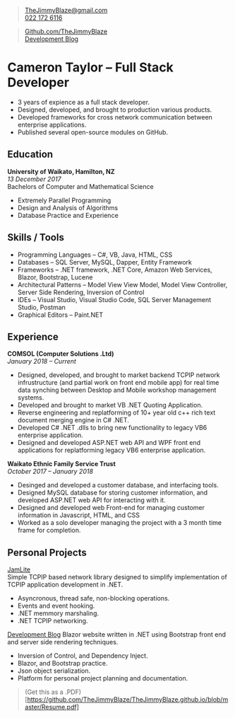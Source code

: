 > [TheJimmyBlaze@gmail.com](mailto:TheJimmyBlaze@gmail.com)  
[022 172 6116](tel:0221726116)  

> [Github.com/TheJimmyBlaze](https://github.com/TheJimmyBlaze)  
[Development Blog](https://camerontaylor.azurewebsites.net)

# Cameron Taylor &ndash; Full Stack Developer  
- 3 years of expience as a full stack developer.  
- Designed, developed, and brought to production various products.  
- Developed frameworks for cross network communication between enterprise applications.  
- Published several open-source modules on GitHub.  

## Education
**University of Waikato, Hamilton, NZ**  
*13 December 2017*  
Bachelors of Computer and Mathematical Science  
- Extremely Parallel Programming  
- Design and Analysis of Algorithms  
- Database Practice and Experience  

## Skills / Tools
- Programming Languages &ndash; C#, VB, Java, HTML, CSS
- Databases &ndash; SQL Server, MySQL, Dapper, Entity Framework
- Frameworks &ndash; .NET framework, .NET Core, Amazon Web Services, Blazor, Bootstrap, Lucene
- Architectural Patterns &ndash; Model View View Model, Model View Controller, Server Side Rendering, Inversion of Control
- IDEs &ndash; Visual Studio, Visual Studio Code, SQL Server Management Studio, Postman
- Graphical Editors &ndash; Paint.NET

## Experience  
**COMSOL (Computer Solutions .Ltd)**  
*January 2018 &ndash; Current*  
- Designed, developed, and brought to market backend TCPIP network infrustructure (and partial work on front end mobile app) for 
real time data synching between Desktop and Mobile workshop management systems.  
- Developed and brought to market VB .NET Quoting Application.
- Reverse engineering and replatforming of 10+ year old c++ rich text document merging engine in C# .NET.  
- Developed C# .NET .dlls to bring new functionality to legacy VB6 enterprise application.  
- Designed and developed ASP.NET web API and WPF front end applications for replatforming legacy VB6 enterprise application.  

**Waikato Ethnic Family Service Trust**  
*October 2017 &ndash; January 2018*  
- Desinged and developed a customer database, and interfacing tools.
- Designed MySQL database for storing customer information, and developed ASP.NET web API for interacting with it.
- Designed and developed web Front-end for managing customer information in Javascript, HTML, and CSS
- Worked as a solo developer managing the project with a 3 month time frame for completion.

## Personal Projects  
[JamLite](https://github.com/TheJimmyBlaze/JamLite)   
Simple TCPIP based network library designed to simplify implementation of TCPIP application development in .NET.  
- Asyncronous, thread safe, non-blocking operations.  
- Events and event hooking.  
- .NET memmory marshaling.  
- .NET TCPIP networking.  

[Development Blog](https://github.com/TheJimmyBlaze/DevBlog)
Blazor website written in .NET using Bootstrap front end and server side rendering techniques.
- Inversion of Control, and Dependency Inject.
- Blazor, and Bootstrap practice.
- Json object serialization.
- Platform for personal project planning and documentation.  
  
>(Get this as a .PDF)[https://github.com/TheJimmyBlaze/TheJimmyBlaze.github.io/blob/master/Resume.pdf]  
